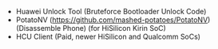 - Huawei Unlock Tool (Bruteforce Bootloader Unlock Code)
- PotatoNV (https://github.com/mashed-potatoes/PotatoNV) (Disassemble Phone) (for HiSilicon Kirin SoC)
- HCU Client (Paid, newer HiSilicon and Qualcomm SoCs)